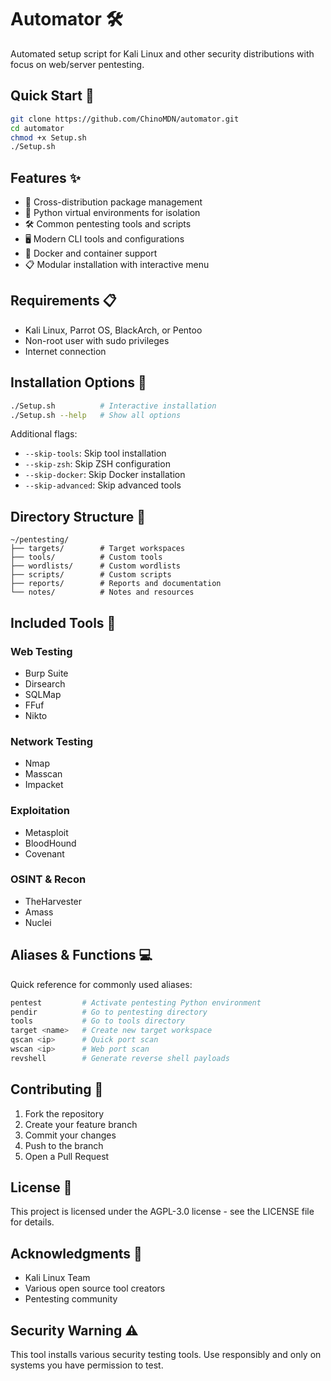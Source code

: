 # Automator 🛠️

Automated setup script for Kali Linux and other security distributions with focus on web/server pentesting.

## Quick Start 🚀

```bash
git clone https://github.com/ChinoMDN/automator.git
cd automator
chmod +x Setup.sh
./Setup.sh
```

## Features ✨

- 🔄 Cross-distribution package management
- 🐍 Python virtual environments for isolation
- 🛠️ Common pentesting tools and scripts
- 🖥️ Modern CLI tools and configurations
- 🐋 Docker and container support
- 📋 Modular installation with interactive menu

## Requirements 📋

- Kali Linux, Parrot OS, BlackArch, or Pentoo
- Non-root user with sudo privileges
- Internet connection

## Installation Options 🎯

```bash
./Setup.sh          # Interactive installation
./Setup.sh --help   # Show all options
```

Additional flags:

- `--skip-tools`: Skip tool installation
- `--skip-zsh`: Skip ZSH configuration
- `--skip-docker`: Skip Docker installation
- `--skip-advanced`: Skip advanced tools

## Directory Structure 📁

```
~/pentesting/
├── targets/        # Target workspaces
├── tools/          # Custom tools
├── wordlists/      # Custom wordlists
├── scripts/        # Custom scripts
├── reports/        # Reports and documentation
└── notes/          # Notes and resources
```

## Included Tools 🔧

### Web Testing

- Burp Suite
- Dirsearch
- SQLMap
- FFuf
- Nikto

### Network Testing

- Nmap
- Masscan
- Impacket

### Exploitation

- Metasploit
- BloodHound
- Covenant

### OSINT & Recon

- TheHarvester
- Amass
- Nuclei

## Aliases & Functions 💻

Quick reference for commonly used aliases:

```bash
pentest         # Activate pentesting Python environment
pendir          # Go to pentesting directory
tools           # Go to tools directory
target <name>   # Create new target workspace
qscan <ip>      # Quick port scan
wscan <ip>      # Web port scan
revshell        # Generate reverse shell payloads
```

## Contributing 🤝

1. Fork the repository
2. Create your feature branch
3. Commit your changes
4. Push to the branch
5. Open a Pull Request

## License 📄

This project is licensed under the AGPL-3.0 license - see the LICENSE file for details.

## Acknowledgments 🙏

- Kali Linux Team
- Various open source tool creators
- Pentesting community

## Security Warning ⚠️

This tool installs various security testing tools. Use responsibly and only on systems you have permission to test.
